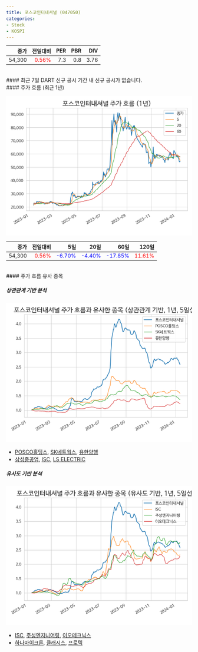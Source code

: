 ```yaml
---
title: 포스코인터내셔널 (047050)
categories:
- Stock
- KOSPI
---
```


|종가|전일대비|PER|PBR|DIV|
|---:|-------:|--:|--:|--:|
|54,300|<span style="color: red">0.56%</span>|7.3|0.8|3.76|

<!-- more -->

<br>
#### 최근 7일 DART 신규 공시
기간 내 신규 공시가 없습니다.

<br>
#### 주가 흐름 (최근 1년)

![047050](/assets/images/stock/047050.png)

|종가|전일대비|5일|20일|60일|120일|
|---:|-------:|--:|---:|---:|----:|
|54,300|<span style="color: red">0.56%</span>|<span style="color: blue">-6.70%</span>|<span style="color: blue">-4.40%</span>|<span style="color: blue">-17.85%</span>|<span style="color: red">11.61%</span>|

<br>
#### 주가 흐름 유사 종목

##### 상관관계 기반 분석

![047050](/assets/images/stock/047050_corr.png)
- [POSCO홀딩스](/005490/), [SK네트웍스](/001740/), [유한양행](/000100/)
- [삼성중공업](/010140/), [ISC](/095340/), [LS ELECTRIC](/010120/)

##### 유사도 기반 분석

![047050](/assets/images/stock/047050_sim.png)
- [ISC](/095340/), [주성엔지니어링](/036930/), [이오테크닉스](/039030/)
- [하나마이크론](/067310/), [클래시스](/214150/), [프로텍](/053610/)